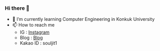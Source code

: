 ### Hi there 👋
- 🌱 I’m currently learning Computer Engineering in Konkuk University
- 📫 How to reach me
  - IG : <a href="https://www.instagram.com/wooyounggggggggggggg/" target="_blank">Instagram</a>
  - Blog : <a href="https://souljit2.tistory.com/" target="_blank">Blog</a>
  - Kakao ID : souljit1
<!--
**wooyounggggg/wooyounggggg** is a ✨ _special_ ✨ repository because its `README.md` (this file) appears on your GitHub profile.

Here are some ideas to get you started:

- 🔭 I’m currently working on ...

- 👯 I’m looking to collaborate on ...
- 🤔 I’m looking for help with ...
- 💬 Ask me about ...

- 😄 Pronouns: ...
- ⚡ Fun fact: ...
-->
